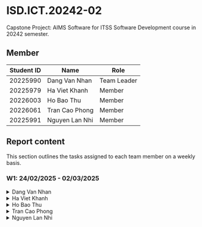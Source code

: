 # ISD.ICT.20242-02
Capstone Project: AIMS Software for ITSS Software Development course in 20242 semester.


## Member
| Student ID | Name           | Role        |
|------------|----------------|-------------|
| 20225990   | Dang Van Nhan  | Team Leader |
| 20225979   | Ha Viet Khanh  | Member      |
| 20226003   | Ho Bao Thu     | Member      |
| 20226061   | Tran Cao Phong | Member      |
| 20225991   | Nguyen Lan Nhi | Member      |

## Report content
This section outlines the tasks assigned to each team member on a weekly basis.

### W1: 24/02/2025 - 02/03/2025


<details>
<summary> Dang Van Nhan </summary>

- Assigned tasks:
    - Use case: Add/Update product (Product Manager)
    - Review use case: View product detail (Customer/Product Manager) & Cancel order (Customer/VNPay)
    - Requirements: UC Diagram + Business Process

</details>

<details>
<summary> Ha Viet Khanh </summary>

- Assigned tasks:
    - Use case: Pay order (Customer/VNPay) & Create new users (Administrator)
    - Review use case: Place order (Customer/VNPay) & Reject order (Product Manager)
    - Requirements: Introduction

</details>

<details>
<summary> Ho Bao Thu </summary>

- Assigned tasks:
    - Use case: Place order (Customer/VNPay) & Reject order (Product Manager)
    - Review use case: Add/Update product (Product Manager)
    - Requirements: Reliability & Usability

</details>

<details>
<summary> Tran Cao Phong </summary>

- Assigned tasks:
    - Use case: View product detail (Customer/Product Manager) & Cancel order (Customer/VNPay)
      - Review use case: Place rush order (Customer) & Approve order (Product Manager)
    - Requirements: Performance & Supportability

</details>

<details>
<summary> Nguyen Lan Nhi </summary>

- Assigned tasks:
    - Use case: Place rush order (Customer) & Approve order (Product Manager)
    - Review use case: Pay order (Customer/VNPay) & Create new users (Administrator)
    - Requirements: UC Diagram

</details>




